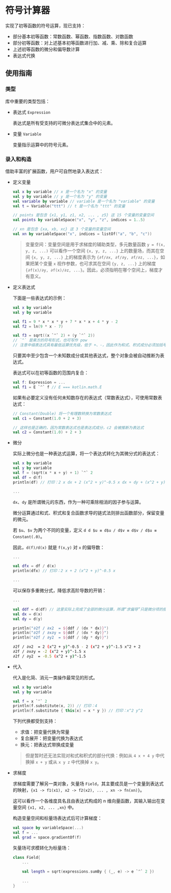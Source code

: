 # 符号计算器

实现了初等函数的符号运算，现已支持：
- 部分基本初等函数：常数函数、幂函数、指数函数、对数函数
- 部分初等函数：对上述基本初等函数进行加、减、乘、除和复合运算
- 上述初等函数的微分和偏导数计算
- 表达式代换

## 使用指南

### 类型

库中重要的类型包括：

- 表达式 `Expression`

  表达式是所有受支持的可微分表达式集合中的元素。

- 变量 `Variable`

  变量指示运算中的符号元素。

### 录入和构造

借助丰富的扩展函数，用户可自然地录入表达式：

- 定义变量

  ```kotlin
  val x by variable // x 是一个名为 "x" 的变量
  val y by variable // y 是一个名为 "y" 的变量
  val variable by variable // variable 是一个名为 "variable" 的变量
  val t = Variable("ttt") // t 是一个名为 "ttt" 的变量
  
  // points 是包含 {x1, y1, z1, x2, ... , z5} 这 15 个变量的变量空间
  val points by variableSpace("x", "y", "z", indices = 1..5)
  
  // xn 是包含 {xa, xb, xc} 这 3 个变量的变量空间
  val xn by variableSpace("x", indices = listOf("a", "b", "c"))
  ```

  > 变量空间：变量空间是用于求梯度的辅助类型，多元数量函数 `y = f(x, y, z, ...)` 可以看作一个空间 `{x, y, z, ...}` 上的数量场，而其在空间 `{x, y, z, ...}` 上的梯度表示为 `{∂f/∂x, ∂f/∂y, ∂f/∂z, ...}`，如果把某个变量 `x` 视作参数，也可求其在空间 `{y, z, ...}` 上的梯度 `{∂f(x)/∂y, ∂f(x)/∂z, ...}`。因此，必须指明在哪个空间上，梯度才有意义。

- 定义表达式

  下面是一些表达式的示例：

  ```kotlin
  val x by variable
  val y by variable
  
  val f1 = 9 * x * x * y + 7 * x * x + 4 * y - 2
  val f2 = ln(9 * x - 7)
  
  val f3 = sqrt((x `^` 2) + (y `^` 2))
  // `^` 是乘方的符号形式，也可写作 pow
  // 注意中缀表达式具有最低运算优先级，低于 +、-，因此作为和式、积式成分必须加括号
  ```

  只要其中至少包含一个未知数成分或其他表达式，整个对象会被自动推断为表达式。

  表达式可以在初等函数的范围内复合：

  ```kotlin
  val f: Expression = ...
  val f1 = E `^` f // E === kotlin.math.E
  ```
  
  如果有必要定义没有任何未知数存在的表达式（常数表达式），可使用常数表达式：

  ```kotlin
  // Constant(Double) 将一个有理数转换为常数表达式
  val c1 = Constant(1.0 + 2 + 3)
  
  // 这样也是正确的，因为常数表达式也是表达式成分，c2 会被推断为表达式
  val c2 = Constant(1.0) + 2 + 3
  ```

- 微分

  实际上微分也是一种表达式运算，将一个表达式转化为其微分式的表达式：

  ```kotlin
  val x by variable
  val y by variable
  val f = (sqrt(x * x + y) + 1) `^` 2
  val df = d(f) 
  println(df) // 打印：2 x dx + 2 (x^2 + y)^-0.5 x dx + dy + (x^2 + y)^-0.5 dy
  
  ...
  ```

  `dx`、`dy` 是所谓微元的东西，作为一种可乘除相消的因子参与运算。

  微分运算通过和式、积式和复合函数求导的链式法则排出函数部分，保留变量的微元。

  若 `$u`、`$v` 为两个不同的变量，定义 `d d $u ≡ d$u / d$v ≡ d$v / d$u ≡ Constant(.0)`。

  因此，`d(f)/d(x)` 就是 `f(x,y)` 对 `x` 的偏导数：

  ```kotlin
  ...
  
  val dfx = df / d(x)
  println(dfx) // 打印：2 x + 2 (x^2 + y)^-0.5 x
  
  ...
  ```

  可以保存多重微分式，降低求高阶导数的开销：

  ```kotlin
  ...
  
  val ddf = d(df) // 这里实际上完成了全部的微分运算，所谓“求偏导”只是微分项的指数加减法
  val dx = d(x)
  val dy = d(y)
  
  println("∂2f / ∂x2  = ${ddf / (dx * dx)}")
  println("∂2f / ∂x∂y = ${ddf / (dx * dy)}")
  println("∂2f / ∂y2  = ${ddf / (dy * dy)}")
  ```

  ```bash
  ∂2f / ∂x2  = 2 (x^2 + y)^-0.5 - 2 (x^2 + y)^-1.5 x^2 + 2
  ∂2f / ∂x∂y = -2 (x^2 + y)^-1.5 x
  ∂2f / ∂y2  = -0.5 (x^2 + y)^-1.5
  ```

- 代入

  代入是化简、消元一类操作最常见的形式。

  ```kotlin
  val x by variable
  val y by variable
  
  val f = x `^` 2
  println(f.substitute(x, 2)) // 打印：4
  println(f.substitute { this[x] = x * y }) // 打印：x^2 y^2
  ```

  下列代换都受到支持：

  - 求值：把变量代换为常量
  - 复合展开：把变量代换为表达式
  - 换元：把表达式带换成变量

  > 但是暂时还无法实现对和式和积式的部分代换：例如从 `4 x + 4 y` 中代换掉 `x + y` 或从 `x y z` 中代换掉 `x y`。

- 求梯度

  求梯度需要了解另一类对象，矢量场 `Field`，其主要成员是一个变量到表达式的映射，`{x1 -> f1(x1), x2 -> f2(x2), ... , xn -> fn(xn)}`。
  
  这可以看作一个各维度具名且由表达式构成的 n 维向量函数，其输入输出在变量空间 `{x1, x2, ... ,xn}` 中。
  
  构造变量空间和标量场表达式后可计算梯度：
  
  ```kotlin
  val space by variableSpace(...)
  val f = ...
  val grad = space.gradientOf(f)
  ```
  
  矢量场可求模转化为标量场：
  
  ```kotlin
  class Field{
      ...
      
      val length = sqrt(expressions.sumBy { (_, e) -> e `^` 2 })
      
      ...
  }
  ```
  
  
